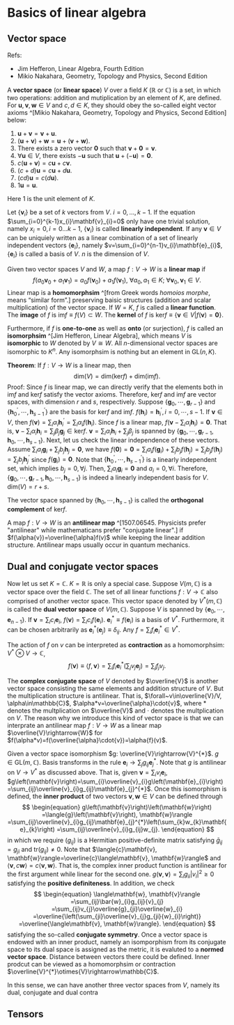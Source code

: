 # Basics of linear algebra

##  Vector space

Refs:

* Jim Hefferon, Linear Algebra, Fourth Edition
* Mikio Nakahara, Geometry, Topology and Physics, Second Edition

A **vector space** (or **linear space**) $V$ over a field $K$ $(\mathbb{R}$ or $\mathbb{C}$) is a set, in which two operations: addition and mutiplication by an element of $K$, are defined.
For $\mathbf{u}, \mathbf{v}, \mathbf{w}\in{V}$ and $c, d\in{K}$, they should obey the so-called eight vector axioms ^[Mikio Nakahara, Geometry, Topology and Physics, Second Edition] below:

1. $\mathbf{u}+\mathbf{v}=\mathbf{v}+\mathbf{u}$.
2. $(\mathbf{u}+\mathbf{v})+\mathbf{w}=\mathbf{u}+(\mathbf{v}+\mathbf{w})$.
3. There exists a zero vector $\mathbf{0}$ such that $\mathbf{v}+\mathbf{0}=\mathbf{v}$.
4. $\forall\mathbf{u}\in{V}$, there exists $-\mathbf{u}$ such that $\mathbf{u}+(-\mathbf{u})=\mathbf{0}$.
5. $c(\mathbf{u}+\mathbf{v})=c\mathbf{u}+c\mathbf{v}$.
6. $(c+d)\mathbf{u}=c\mathbf{u}+d\mathbf{u}$.
7. $(cd)\mathbf{u}=c(d\mathbf{u})$.
8. $1\mathbf{u}=\mathbf{u}$.

Here $1$ is the unit element of $K$.

Let $\{\mathbf{v}_{i}\}$ be a set of $k$ vectors from $V$.
$i=0, \dots, k-1$.
If the equation $\sum_{i=0}^{k-1}x_{i}\mathbf{v}_{i}=0$ only have one trivial solution, namely $x_{i}=0, i=0\dots{k-1}$, $\{\mathbf{v}_{i}\}$ is called **linearly independent**.
If any $\mathbf{v}\in{V}$ can be uniquiely written as a linear combination of a set of linearly independent vectors $\{\mathbf{e}_{i}\}$, namely $v=\sum_{i=0}^{n-1}v_{i}\mathbf{e}_{i}$, $\{\mathbf{e}_{i}\}$ is called a basis of $V$.
$n$ is the dimension of $V$.

Given two vector spaces $V$ and $W$, a map $f: V\to{W}$ is a **linear map** if
$$
\begin{equation}
    f(a_{0}\mathbf{v}_{0}+a_{1}\mathbf{v}_{1})
    =a_{0}f(\mathbf{v}_{0})+a_{1}f(\mathbf{v}_{1}), ~\forall{a}_{0}, a_{1}\in{K}; ~\forall\mathbf{v}_{0}, \mathbf{v}_{1}\in{V}.
\end{equation}
$$
Linear map is a **homomorphsim** ^[from Greek words *homoios morphe*, means “similar form”.] preserving baisic structures (addition and scalar multiplication) of the vector space.
If $W=K$, $f$ is called a **linear function**.
The **image** of $f$ is $\text{im}f\equiv{f}(V)\subset{W}$.
The **kernel** of $f$ is $\text{ker}f\equiv\{\mathbf{v}\in{V}\vert{f}(\mathbf{v})=\mathbf{0}\}$.

Furthermore, if $f$ is **one-to-one** as well as **onto** (or surjection), $f$ is called an **isomorphsim** ^[Jim Hefferon, Linear Algebra], which means $V$ is **isomorphic** to $W$ denoted by $V\cong{W}$.
All $n$-dimensional vector spaces are isomorphic to $K^{n}$.
Any isomorphsim is nothing but an element in $\text{GL}(n, K)$.

**Theorem**: If $f: V\rightarrow{W}$ is a linear map, then
$$
\begin{equation}
    \text{dim}\left(V\right)
    =\text{dim}\left(\text{ker}f\right)+\text{dim}\left(\text{im}f\right).
\end{equation}
$$
Proof: Since $f$ is linear map, we can directly verify that the elements both in $\text{im}f$ and $\text{ker}f$ satisfy the vector axioms.
Therefore,  $\text{ker}f$ and $\text{im}f$ are vector spaces, with dimension $r$ and $s$, respectively.
Suppose $\left\{\mathbf{g}_{0}, \cdots, \mathbf{g}_{r-1}\right\}$ and $\left\{\mathbf{h}_{0}^{\prime}, \cdots, \mathbf{h}_{s-1}^{\prime}\right\}$ are the basis for $\text{ker}f$ and $\text{im}f$.
$f(\mathbf{h}_{i})=\mathbf{h}_{i}^{\prime}, i=0, \cdots, s-1$.
If $\mathbf{v}\in{V}$, then $f(\mathbf{v})=\sum_{i}\alpha_{i}\mathbf{h}_{i}^{\prime}=\sum_{i}\alpha_{i}f(\mathbf{h}_{i})$.
Since $f$ is a linear map, $f(\mathbf{v}-\sum_{i}\alpha_{i}\mathbf{h}_{i})=\mathbf{0}$.
That is, $\mathbf{v}-\sum_{i}\alpha_{i}\mathbf{h}_{i}=\sum_{j}\beta_{j}\mathbf{g}_{j}\in\text{ker}f$.
$\mathbf{v}=\sum_{i}\alpha_{i}\mathbf{h}_{i}+\sum_{j}\beta_{j}$ is spanned by $\left\{\mathbf{g}_{0}, \cdots, \mathbf{g}_{r-1}, \mathbf{h}_{0}, \cdots, \mathbf{h}_{s-1}\right\}$.
Next, let us check the linear independence of these vectors.
Assume $\sum_{i}a_{i}\mathbf{g}_{i}+\sum_{j}b_{j}\mathbf{h}_{j}=\mathbf{0}$, we have $f(\mathbf{0})=\mathbf{0}=\sum_{i}a_{i}f(\mathbf{g}_{i})+\sum_{j}b_{j}f(\mathbf{h}_{j})=\sum_{j}b_{j}f(\mathbf{h}_{j})=\sum_{j}b_{j}\mathbf{h}_{j}^{\prime}$ since $f(\mathbf{g}_{i})=\mathbf{0}$.
Note that $\left\{\mathbf{h}_{0}^{\prime}, \cdots, \mathbf{h}_{s-1}^{\prime}\right\}$ is a linearly independent set, which implies $b_{j}=0, \forall{j}$.
Then, $\sum_{i}a_{i}\mathbf{g}_{i}=\mathbf{0}$ and $a_{i}=0, \forall{i}$.
Therefore, $\left\{\mathbf{g}_{0}, \cdots, \mathbf{g}_{r-1}, \mathbf{h}_{0}, \cdots, \mathbf{h}_{s-1}\right\}$ is indeed a linearly independent basis for $V$.
$\text{dim}(V)=r+s$.

The vector space spanned by $\left\{\mathbf{h}_{0}, \cdots, \mathbf{h}_{s-1}\right\}$ is called the **orthogonal complement** of $\text{ker}f$.

A map $f: V\to{W}$ is an **antilinear map** ^[1507.06545. Physicists prefer "antilinear" while mathematicans prefer "conjugate linear".] if $f(\alpha{v})=\overline{\alpha}f(v)$ while keeping the linear addition structure.
Antilinear maps usually occur in quantum mechanics.

## Dual and conjugate vector spaces

Now let us set $K=\mathbb{C}$.
$K=\mathbb{R}$ is only a special case.
Suppose $V(m, \mathbb{C})$ is a vector space over the field $\mathbb{C}$.
The set of all linear functions $f: V\to\mathbb{C}$ also comprised of another vector space.
This vector space denoted by $V^{*}(m, \mathbb{C})$ is called the **dual vector space** of $V(m, \mathbb{C})$.
Suppose $V$ is spanned by $\left\{\mathbf{e}_{0}, \cdots, \mathbf{e}_{n-1}\right\}$.
If $\mathbf{v}=\sum_{i}c_{i}\mathbf{e}_{i}$, $f(\mathbf{v})=\sum_{i}c_{i}f(\mathbf{e}_{i})$.
$\mathbf{e}_{i}^{*}\equiv{f}(\mathbf{e}_{i})$ is a basis of $V^{*}$.
Furthermore, it can be chosen arbitrarily as $\mathbf{e}_{i}^{*}(\mathbf{e}_{j})\equiv\delta_{ij}$.
Any $f=\sum_{i}f_{i}\mathbf{e}_{i}^{*}\in{V}^{*}$.

The action of $f$ on $v$ can be interpreted as **contraction** as a homomorphsim: $V^{*}\otimes{V}\to\mathbb{C}$,
$$
\begin{equation}
    f(\mathbf{v})\equiv\langle{f}, \mathbf{v}\rangle
    =\sum_{i}{f}_{i}\mathbf{e}_{i}^{*}\left(\sum_{j}v_{j}\mathbf{e}_{j}\right)
    =\sum_{j}{f}_{j}v_{j}.
\end{equation}
$$

The **complex conjugate space** of $V$ denoted by $\overline{V}$ is another vector space consisting the same elements and addition structure of $V$.
But the multiplication structure is antilinear.
That is, $\forall~v\in\overline{V}/V, \alpha\in\mathbb{C}$, $\alpha*v=\overline{\alpha}\cdot{v}$, where $*$ denotes the multplication on $\overline{V}$ and $\cdot$ denotes the multplication on $V$.
The reason why we introduce this kind of vector space is that we can interprate an antilinear map $f: V\rightarrow{W}$ as a linear map $\overline{V}\rightarrow{W}$ for $f(\alpha*v)=f(\overline{\alpha}\cdot{v})=\alpha{f}(v)$.

Given a vector space isomorphism $g: \overline{V}\rightarrow{V}^{*}$.
$g\in\text{GL}(m, \mathbb{C})$.
Basis transforms in the rule $\mathbf{e}_{i}\rightarrow\sum_{j}{g}_{ij}\mathbf{e}_{j}^{*}$.
Note that $g$ is antilinear on $V\rightarrow{V}^{*}$ as discussed above.
That is, given $\mathbf{v}=\sum_{i}v_{i}\mathbf{e}_{i}$, $g\left(\mathbf{v}\right)=\sum_{i}\overline{v}_{i}g\left(\mathbf{e}_{i}\right)=\sum_{ij}\overline{v}_{i}g_{ij}\mathbf{e}_{j}^{*}$.
Once this isomorphism is defined, the **inner product** of two vectors $\mathbf{v}, \mathbf{w}\in{V}$ can be defined through
$$
\begin{equation}
    g\left(\mathbf{v}\right)\left(\mathbf{w}\right)
    =\langle{g}\left(\mathbf{v}\right), \mathbf{w}\rangle
    =\sum_{ij}\overline{v}_{i}g_{ij}\mathbf{e}_{j}^{*}\left(\sum_{k}w_{k}\mathbf{e}_{k}\right)
    =\sum_{ij}\overline{v}_{i}g_{ij}w_{j}.
\end{equation}
$$
in which we require $(g_{ij})$ is a Hermitian positive-definite matrix satisfying $\bar{g}_{ij}=g_{ji}$ and $\text{tr}\left(g_{ij}\right)\neq{0}$.
Note that $\langle{c}\mathbf{v}, \mathbf{w}\rangle=\overline{c}\langle\mathbf{v}, \mathbf{w}\rangle$ and $\langle\mathbf{v}, c\mathbf{w}\rangle=c\langle\mathbf{v}, \mathbf{w}\rangle$.
That is, the complex inner product function is antilinear for the first argument while linear for the second one.
$g(\mathbf{v}, \mathbf{v})=\sum_{i}g_{ii}\vert{v}_{i}\vert^{2}\geqslant{0}$ satisfying the **positive definiteness**.
In addition, we check
$$
\begin{equation}
   \langle\mathbf{w}, \mathbf{v}\rangle
   =\sum_{ij}\bar{w}_{i}g_{ij}{v}_{j}
   =\sum_{ij}v_{j}\overline{g}_{ji}\overline{w}_{i}
   =\overline{\left(\sum_{ji}\overline{v}_{j}g_{ji}{w}_{i}\right)}
   =\overline{\langle\mathbf{v}, \mathbf{w}\rangle}.
\end{equation}
$$
satisfying the so-called **conjugate symmetry**.
Once a vector space is endowed with an inner product, namely an isomporphism from its conjugate space to its dual space is assigned as the metric, it is evaluted to a **normed vector space**.
Distance between vectors there could be defined.
Inner prodcut can be viewed as a homomorphsim or contraction $\overline{V}^{*}\otimes{V}\rightarrow\mathbb{C}$.

In this sense, we can have another three vector spaces from $V$, namely its dual, conjugate and dual contra
## Tensors

